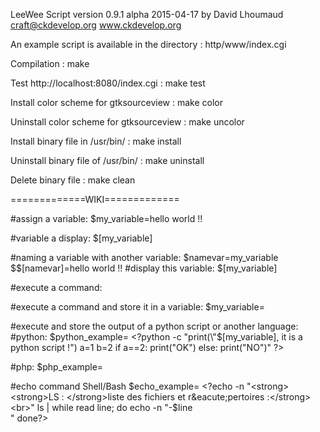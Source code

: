 LeeWee Script version 0.9.1 alpha 2015-04-17
by David Lhoumaud
craft@ckdevelop.org
www.ckdevelop.org

An example script is available in the directory :
http/www/index.cgi 

Compilation :
make

Test http://localhost:8080/index.cgi :
make test

Install color scheme for gtksourceview :
make color

Uninstall color scheme for gtksourceview :
make uncolor

Install binary file in /usr/bin/ :
make install

Uninstall binary file of /usr/bin/ :
make uninstall

Delete binary file :
make clean


=============WIKI=============

#assign a variable: 
$my_variable=hello world !!

#variable a display:
$[my_variable]

#naming a variable with another variable:
$namevar=my_variable
$\$[namevar]=hello world !!
#display this variable:
$[my_variable]

#execute a command:
<?ls?>
#execute a command and store it in a variable:
$my_variable=<?ls?>

#execute and store the output of a python script or another language:
#python:
$python_example= <?python -c "print(\"$[my_variable], it is a python script !\")
a=1
b=2
if a==2:
    print(\"OK\")
else:
    print(\"NO\")"
?>

#php:
$php_example=<?php -r "phpinfo();"?>

#echo command Shell/Bash
$echo_example= <?echo -n "<strong><strong>LS : </strong>liste des fichiers et r&eacute;pertoires :</strong><br>"
ls | while read line; do 
    echo -n "-$line<br>"
done?>
